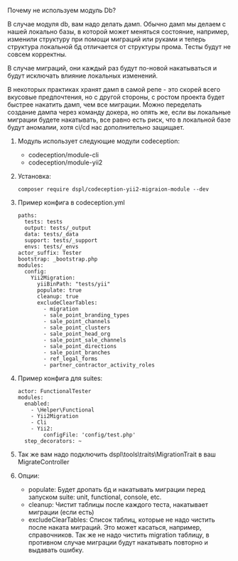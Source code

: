 Почему не используем модуль Db?

В случае модуля db, вам надо делать дамп. Обычно дамп мы делаем с нашей локально базы, в которой может меняться состояние, например, изменили структуру при помощи миграций или руками и теперь структура локальной бд отличается от структуры прома. Тесты будут не совсем корректны. 

В случае миграций, они каждый раз будут по-новой накатываться и будут исключать влияние локальных изменений.

В некоторых практиках хранят дамп в самой репе - это скорей всего вкусовые предпочтения, но с другой стороны, с ростом проекта будет быстрее накатить дамп, чем все миграции. Можно переделать создание дампа через команду докера, но опять же, если вы локальные миграции будете накатывать, все равно есть риск, что в локальной базе будут аномалии, хотя ci/cd нас дополнительно защищает.

1. Модуль использует следующие модули codeception:
   - codeception/module-cli
   - codeception/module-yii2
   
2. Установка:
    ```
   composer require dspl/codeception-yii2-migraion-module --dev
    ```
   
3. Пример конфига в codeception.yml
    ```
    paths:
      tests: tests
      output: tests/_output
      data: tests/_data
      support: tests/_support
      envs: tests/_envs
    actor_suffix: Tester
    bootstrap: _bootstrap.php
    modules:
      config:
        Yii2Migration:
          yiiBinPath: "tests/yii"
          populate: true
          cleanup: true
          excludeClearTables:
            - migration
            - sale_point_branding_types
            - sale_point_channels
            - sale_point_clusters
            - sale_point_head_org
            - sale_point_sale_channels
            - sale_point_directions
            - sale_point_branches
            - ref_legal_forms
            - partner_contractor_activity_roles
    ```
4. Пример конфига для suites:
    ```
    actor: FunctionalTester
    modules:
      enabled:
        - \Helper\Functional
        - Yii2Migration
        - Cli
        - Yii2:
            configFile: 'config/test.php'
      step_decorators: ~
    ```
5. Так же вам надо подключить dspl\tools\traits\MigrationTrait в ваш MigrateController
6. Опции:
    - populate: 
        Будет дропать бд и накатывать миграции перед запуском suite: unit, functional, console, etc.
    - cleanup: 
        Чистит таблицы после каждого теста, накатывает миграции (если есть)
    - excludeClearTables: 
        Список таблиц, которые не надо чистить после наката миграций. Это может касаться, например, справочников.
        Так же не надо чистить migration таблицу, в противном случае миграции будут накатывать повторно и выдавать ошибку.